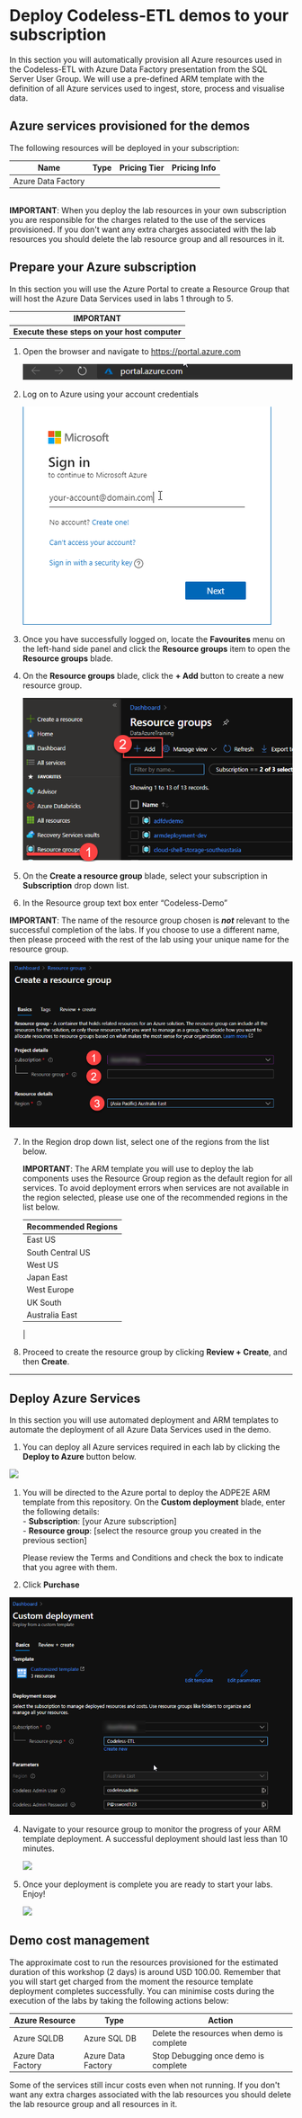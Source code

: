 # Deploy Codeless-ETL demos to your subscription

In this section you will automatically provision all Azure resources used in the Codeless-ETL with Azure Data Factory presentation from the SQL Server User Group. We will use a pre-defined ARM template with the definition of all Azure services used to ingest, store, process and visualise data.


## Azure services provisioned for the demos
The following resources will be deployed in your subscription:

| Name               | Type | Pricing Tier | Pricing Info |
| ------------------ | ---- | ------------ | ------------ |
| Azure Data Factory |

 <br>**IMPORTANT**: When you deploy the lab resources in your own subscription you are responsible for the charges related to the use of the services provisioned. If you don't want any extra charges associated with the lab resources you should delete the lab resource group and all resources in it.

 ## Prepare your Azure subscription
In this section you will use the Azure Portal to create a Resource Group that will host the Azure Data Services used in labs 1 through to 5.

**IMPORTANT**|
-------------|
**Execute these steps on your host computer**|

1.	Open the browser and navigate to https://portal.azure.com

    ![](./Media/Demo-001.png)

2.	Log on to Azure using your account credentials

    ![](./Media/Demo-002.png)

3.	Once you have successfully logged on, locate the **Favourites** menu on the left-hand side panel and click the **Resource groups** item to open the **Resource groups** blade.

4.	On the **Resource groups** blade, click the **+ Add** button to create a new resource group.

    ![](./Media/Demo-003.png)

5.	On the **Create a resource group** blade, select your subscription in **Subscription** drop down list.

6.	In the Resource group text box enter “Codeless-Demo”

   **IMPORTANT**: The name of the resource group chosen is ***not*** relevant to the successful completion of the labs. If you choose to use a different name, then please proceed with the rest of the lab using your unique name for the resource group. 
   
   ![](./Media/Demo-004.png) 


7.	In the Region drop down list, select one of the regions from the list below.

    **IMPORTANT**: The ARM template you will use to deploy the lab components uses the Resource Group region as the default region for all services. To avoid deployment errors when services are not available in the region selected, please use one of the recommended regions in the list below.

    Recommended Regions |
    ------------------- |
    East US |
    South Central US |
    West US |
    Japan East |
    West Europe |
    UK South |
    Australia East |
    | 
    


8.	Proceed to create the resource group by clicking **Review + Create**, and then **Create**.


-------------------------------------

## Deploy Azure Services
In this section you will use automated deployment and ARM templates to automate the deployment of all Azure Data Services used in the demo.

1. You can deploy all Azure services required in each lab by clicking the **Deploy to Azure** button below.

<a href="https://portal.azure.com/#create/Microsoft.Template/uri/https%3A%2F%2Fraw.githubusercontent.com%2Fsandman153%2FCodeless-ETL%2Fmain%2FDeploy%2Fazuredeploy.json" target="_blank">
  <img src="https://aka.ms/deploytoazurebutton"/>
</a>

1. You will be directed to the Azure portal to deploy the ADPE2E ARM template from this repository. On the **Custom deployment** blade, enter the following details:
    <br>- **Subscription**: [your Azure subscription]
    <br>- **Resource group**: [select the resource group you created in the previous section]

    Please review the Terms and Conditions and check the box to indicate that you agree with them.

2. Click **Purchase**

![](./Media/Demo-005.png)

4. Navigate to your resource group to monitor the progress of your ARM template deployment. A successful deployment should last less than 10 minutes.

    ![](./Media/Lab0-Image11.png)

5. Once your deployment is complete you are ready to start your labs. Enjoy!

    ![](./Media/Lab0-Image09.png)

## Demo cost management

The approximate cost to run the resources provisioned for the estimated duration of this workshop (2 days) is around USD 100.00. Remember that you will start get charged from the moment the resource template deployment completes successfully. You can minimise costs during the execution of the labs by taking the following actions below:

| Azure Resource     | Type               | Action                                     |
| ------------------ | ------------------ | ------------------------------------------ |
| Azure SQLDB        | Azure SQL DB       | Delete the resources when demo is complete |
| Azure Data Factory | Azure Data Factory | Stop Debugging once demo is complete       |

Some of the services still incur costs even when not running. If you don't want any extra charges associated with the lab resources you should delete the lab resource group and all resources in it.